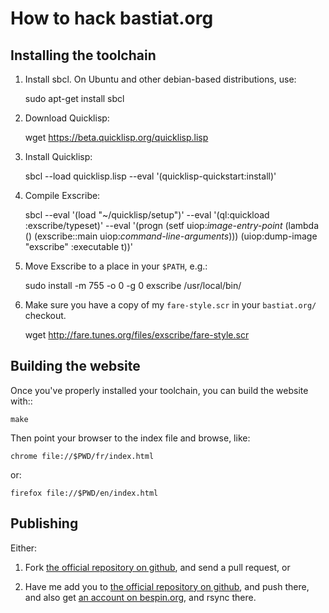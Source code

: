 How to hack bastiat.org
=======================

Installing the toolchain
------------------------

  1. Install sbcl. On Ubuntu and other debian-based distributions, use:

        sudo apt-get install sbcl

  2. Download Quicklisp:

        wget https://beta.quicklisp.org/quicklisp.lisp

  3. Install Quicklisp:

        sbcl --load quicklisp.lisp --eval '(quicklisp-quickstart:install)'

  4. Compile Exscribe:

        sbcl --eval '(load "~/quicklisp/setup")' --eval '(ql:quickload :exscribe/typeset)' --eval '(progn (setf uiop:*image-entry-point* (lambda () (exscribe::main uiop:*command-line-arguments*))) (uiop:dump-image "exscribe" :executable t))'

  5. Move Exscribe to a place in your `$PATH`, e.g.:

        sudo install -m 755 -o 0 -g 0  exscribe /usr/local/bin/

  6. Make sure you have a copy of my `fare-style.scr` in your `bastiat.org/` checkout.

        wget http://fare.tunes.org/files/exscribe/fare-style.scr


Building the website
--------------------

Once you've properly installed your toolchain, you can build the website with::

	make

Then point your browser to the index file and browse, like:

    chrome file://$PWD/fr/index.html

or:

    firefox file://$PWD/en/index.html


Publishing
----------

Either:

   1. Fork [the official repository on github](http://github.com/fare/bastiat.org),
      and send a pull request, or

   2. Have me add you to [the official repository on github](http://github.com/fare/bastiat.org),
      and push there, and also
	  get [an account on bespin.org](bespin.org/application.html),
	  and rsync there.
